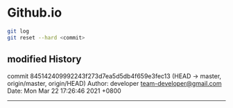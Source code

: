 # Github.io 

```bash
git log
git reset --hard <commit>
```

## modified History 

commit 845142409992243f273d7ea5d5db4f659e3fec13 (HEAD -> master, origin/master, origin/HEAD)
Author: developer <team-developer@gmail.com>
Date:   Mon Mar 22 17:26:46 2021 +0800

------